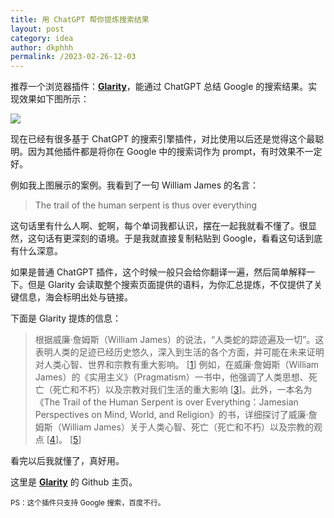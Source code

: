 ```yaml
---
title: 用 ChatGPT 帮你提炼搜索结果
layout: post
category: idea
author: dkphhh
permalink: /2023-02-26-12-03
---
```

推荐一个浏览器插件：**[Glarity](https://glarity.app/)**，能通过 ChatGPT 总结 Google 的搜索结果。实现效果如下图所示：

![](https://cdn.jsdelivr.net/gh/dkphhh/img/imgformessage/20230226115746.jpg)

现在已经有很多基于 ChatGPT 的搜索引擎插件，对比使用以后还是觉得这个最聪明。因为其他插件都是将你在 Google 中的搜索词作为 prompt，有时效果不一定好。

例如我上图展示的案例。我看到了一句 William James 的名言：

> The trail of the human serpent is thus over everything

这句话里有什么人啊、蛇啊，每个单词我都认识，摆在一起我就看不懂了。很显然，这句话有更深刻的语境。于是我就直接复制粘贴到 Google，看看这句话到底有什么深意。

如果是普通 ChatGPT 插件，这个时候一般只会给你翻译一遍，然后简单解释一下。但是 Glarity 会读取整个搜索页面提供的语料，为你汇总提炼，不仅提供了关键信息，海会标明出处与链接。

下面是 Glarity 提炼的信息：

> 根据威廉·詹姆斯（William James）的说法，“人类蛇的踪迹遍及一切”。这表明人类的足迹已经历史悠久，深入到生活的各个方面，并可能在未来证明对人类心智、世界和宗教有重大影响。 [[1](https://quotefancy.com/quote/934823/William-James-The-trail-of-the-human-serpent-is-thus-over-everything)] 例如，在威廉·詹姆斯（William James）的《实用主义》（Pragmatism）一书中，他强调了人类思想、死亡（死亡和不朽）以及宗教对我们生活的重大影响 [[3](http://experimentaltheology.blogspot.com/2007/06/walk-with-william-james-part-5-random.html)]。此外，一本名为《The Trail of the Human Serpent is over Everything：Jamesian Perspectives on Mind, World, and Religion》的书，详细探讨了威廉·詹姆斯（William James）关于人类心智、死亡（死亡和不朽）以及宗教的观点 [[4](https://www.worldcat.org/title/trail-of-the-human-serpent-is-over-everything-jamesian-perspectives-on-mind-world-and-religion/oclc/185081553)]。 [[5](https://www.goodreads.com/book/show/5771250-the-trail-of-the-human-serpent-is-over-everything)]

看完以后我就懂了，真好用。

这里是 **[Glarity](https://github.com/sparticleinc/chatgpt-google-summary-extension)** 的 Github 主页。

<SMALL>PS：这个插件只支持 Google 搜索，百度不行。<SMALL>